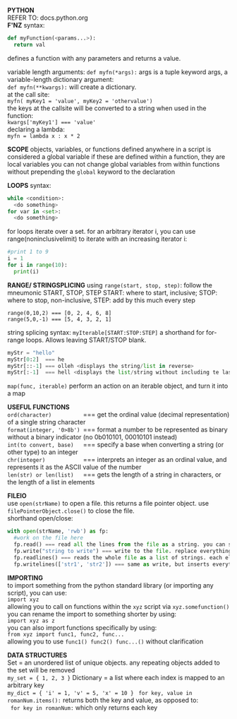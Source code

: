 __PYTHON__  
REFER TO: docs.python.org  
__F'NZ__
  syntax:
  ```python 
  def myFunction(<params...>):
    return val
  ```
  defines a function with any parameters and returns a value.  
    
  variable length arguments: ```def myfn(*args):``` args is a tuple
  keyword args, a variable-length dictionary argument:  
  ```def myfn(**kwargs):``` will create a dictionary.  
  at the call site:  
  ```myfn( myKey1 = 'value', myKey2 = 'othervalue')```  
  the keys at the callsite will be converted to a string when used in the function:  
  ```kwargs['myKey1'] === 'value'```  
  declaring a lambda:  
  ```myfn = lambda x : x * 2```
  
  __SCOPE__
  objects, variables, or functions defined anywhere in a script is considered a global variable
  if these are defined within a function, they are local variables
  you can not change global variables from within functions without prepending the ```global``` keyword to the declaration
  
  __LOOPS__
  syntax:
  ```python
  while <condition>:
    <do something>
  for var in <set>:
    <do something>
  ```
  for loops iterate over a set. for an arbitrary iterator i, you can use range(noninclusivelimit) to iterate with an increasing iterator i:
  ```python
  #print 1 to 9
  i = 1
  for i in range(10):
    print(i)
  ```
  
  __RANGE/ STRINGSPLICING__
  using ```range(start, stop, step)```: follow the mneumonic START, STOP, STEP
  START: where to start, inclusive; STOP: where to stop, non-inclusive, STEP: add by this much every step
  ```
  range(0,10,2) === [0, 2, 4, 6, 8]
  range(5,0,-1) === [5, 4, 3, 2, 1]
  ```
  
  string splicing syntax: ```myIterable[START:STOP:STEP]``` a shorthand for for-range loops. Allows leaving START/STOP blank.
  ```python
  myStr = "hello"
  myStr[0:2]  === he
  myStr[::-1] === olleh <displays the string/list in reverse>
  myStr[:-1]  === hell <displays the list/string without including te last element>
  ```
  ```map(func, iterable)``` perform an action on an iterable object, and turn it into a map
  
  __USEFUL FUNCTIONS__  
  ```ord(character)          ```=== get the ordinal value (decimal representation) of a single string character  
  ```format(integer, '0>8b') ```=== format a number to be represented as binary without a binary indicator (no 0b010101, 00010101 instead)  
  ```int(to convert, base)   ```=== specify a base when converting a string (or other type) to an integer  
  ```chr(integer)            ```=== interprets an integer as an ordinal value, and represents it as the ASCII value of the number  
  ```len(str) or len(list)   ```=== gets the length of a string in characters, or the length of a list in elements
  
  __FILEIO__  
  use ```open(strName)``` to open a file. this returns a file pointer object. use ```filePointerObject.close()``` to close the file.  
  shorthand open/close:  
  ```python
  with open(strName, 'rwb') as fp:
    #work on the file here
    fp.read() === read all the lines from the file as a string. you can specify how many bytes to read (fp.read(value))
    fp.write("string to write") === write to the file. replace everything else. no newline character
    fp.readlines() === reads the whole file as a list of strings. each element is delimited by a new line
    fp.writelines(['str1', 'str2']) === same as write, but inserts everything as the list. you need to add new lines as before
  ```
  __IMPORTING__  
  to import something from the python standard library (or importing any script), you can use:  
  ```import xyz```  
  allowing you to call on functions within the ```xyz``` script via ```xyz.somefunction()```  
  you can rename the import to something shorter by using:  
  ```import xyz as z```  
  you can also import functions specifically by using:  
  ```from xyz import func1, func2, func...```  
  allowing you to use ```func1() func2() func...()``` without clarification  
  
  __DATA STRUCTURES__  
  Set = an unordered list of unique objects. any repeating objects added to the set will be removed  
  ```my_set = { 1, 2, 3 }```
  Dictionary = a list where each index is mapped to an arbitrary key  
  ```my_dict = { 'i' = 1, 'v' = 5, 'x' = 10 }```
  ``` for key, value in romanNum.items():``` returns both the key and value, as opposed to:  
  ``` for key in romanNum:``` which only returns each key  
